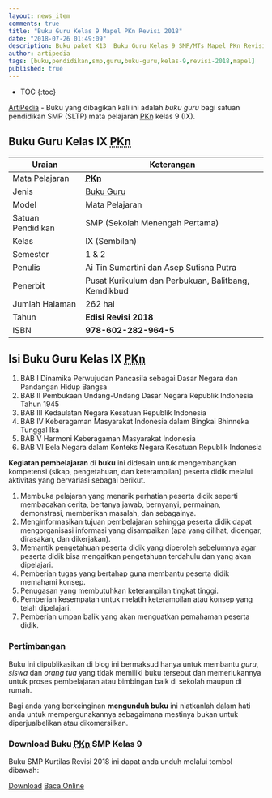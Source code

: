 ```yaml
---
layout: news_item
comments: true
title: "Buku Guru Kelas 9 Mapel PKn Revisi 2018"
date: "2018-07-26 01:49:09"
description: Buku paket K13  Buku Guru Kelas 9 SMP/MTs Mapel PKn Revisi 2018 sebagai referensi dalam pelaksanaan pembelajaran PKn SMP/MTs kelas IX.
author: artipedia
tags: [buku,pendidikan,smp,guru,buku-guru,kelas-9,revisi-2018,mapel]
published: true
---
```

* TOC
{:toc}

<script type="application/ld+json">
{
  "@context":"http://schema.org",
  "@type":"Book",
  "name" : "{{ page.title }}",
  "author": {
    "@type":"Person",
    "name":"Ai Tin Sumartini dan Asep Sutisna Putra"},
  "url" : "{{ site.url }}{{ page.url }}",
  "workExample" : [{
    "@type": "Book",
    "isbn": "978-602-282-964-5",
    "bookEdition": "Revisi 2018",
    "bookFormat": "http://schema.org/Hardcover",
    "potentialAction":{
    "@type":"ReadAction",
    "target":
      {
        "@type":"EntryPoint",
        "urlTemplate":"{{ site.url }}{{ page.url }}",
        "actionPlatform":[
          "http://schema.org/DesktopWebPlatform",
          "http://schema.org/IOSPlatform",
          "http://schema.org/AndroidPlatform"
        ]
      }
      }
    }
    ]
    }
 
</script>

[ArtiPedia](/ "ArtiPedia") - Buku yang dibagikan kali ini adalah *buku guru* bagi satuan pendidikan SMP (SLTP) mata pelajaran <acronym title="Pendidikan Pancasila dan Kewarganegaraan">PKn</acronym> kelas 9 (IX).

## Buku Guru Kelas IX <acronym title="Pendidikan Pancasila dan Kewarganegaraan">PKn</acronym>

|Uraian|Keterangan|
| --- | --- |
|Mata Pelajaran|<a href="/wiki/buku-guru-kelas-9-smp-mapel-pkn-revisi-2018.html" title="Buku Guru Kelas 9 SMP/MTs Mapel PKn Revisi 2018"><strong><acronym title="Pendidikan Pancasila dan Kewarganegaraan">PKn</acronym></strong></a>|
|Jenis|<a href="/buku" title="Buku Guru" target="_blank">Buku Guru</a>|
|Model|Mata Pelajaran|
|Satuan Pendidikan|SMP (Sekolah Menengah Pertama)|
Kelas|IX (Sembilan)|
|Semester|1 & 2|
Penulis|Ai Tin Sumartini dan Asep Sutisna Putra|
|Penerbit|Pusat Kurikulum dan Perbukuan, Balitbang, Kemdikbud|
|Jumlah Halaman|262 hal|
|Tahun|<strong>Edisi Revisi 2018</strong>|
|ISBN|<strong>978-602-282-964-5</strong>|

## Isi Buku Guru Kelas IX <acronym title="Pendidikan Pancasila dan Kewarganegaraan">PKn</acronym>
1. BAB I Dinamika Perwujudan Pancasila sebagai Dasar Negara dan Pandangan Hidup Bangsa
2. BAB II Pembukaan Undang-Undang Dasar Negara Republik Indonesia Tahun 1945
3. BAB III Kedaulatan Negara Kesatuan Republik Indonesia
4. BAB IV Keberagaman Masyarakat Indonesia dalam Bingkai Bhinneka Tunggal Ika
5. BAB V Harmoni Keberagaman Masyarakat Indonesia
6. BAB VI Bela Negara dalam Konteks Negara Kesatuan Republik Indonesia

<b>Kegiatan pembelajaran</b> di <b>buku</b> ini didesain untuk mengembangkan kompetensi (sikap, pengetahuan, dan keterampilan) peserta didik melalui aktivitas yang bervariasi sebagai berikut.
<ol><li>Membuka pelajaran yang menarik perhatian peserta didik seperti membacakan cerita, bertanya jawab, bernyanyi, permainan, demonstrasi, memberikan masalah, dan sebagainya.</li><li>Menginformasikan tujuan pembelajaran sehingga peserta didik dapat mengorganisasi informasi yang disampaikan (apa yang dilihat, didengar, dirasakan, dan dikerjakan).</li><li>Memantik pengetahuan peserta didik yang diperoleh sebelumnya agar peserta didik bisa mengaitkan pengetahuan terdahulu dan yang akan dipelajari.</li><li>Pemberian tugas yang bertahap guna membantu peserta didik memahami konsep.</li><li>Penugasan yang membutuhkan keterampilan tingkat tinggi.</li><li>Pemberian kesempatan untuk melatih keterampilan atau konsep yang telah dipelajari.</li><li>Pemberian umpan balik yang akan menguatkan pemahaman peserta didik.</li></ol>
  
### Pertimbangan
Buku ini dipublikasikan di blog ini bermaksud hanya untuk membantu _guru_, _siswa_ dan _orang tua_ yang tidak memiliki buku tersebut dan memerlukannya untuk proses pembelajaran atau bimbingan baik di sekolah maupun di rumah.

Bagi anda yang berkeinginan <b>mengunduh buku</b> ini niatkanlah dalam hati anda untuk mempergunakannya sebagaimana mestinya bukan untuk diperjualbelikan atau dikomersilkan.
  
### Download Buku <acronym title="Pendidikan Kewarganegaraan">PKn</acronym> SMP Kelas 9
Buku SMP Kurtilas Revisi 2018 ini dapat anda unduh melalui tombol dibawah:
<p class="center"><a class="button download" href="https://docs.google.com/uc?export=download&id=1WGa-zp8ozN5SKaUX67QbxLCn3r9fnzit" rel="nofollow" target="_blank" title="Download">Download</a>
<a class="button demo open-dialog" href="https://drive.google.com/file/d/1WGa-zp8ozN5SKaUX67QbxLCn3r9fnzit/preview" Title="Baca Online" rel="nofollow">Baca Online</a></p>
